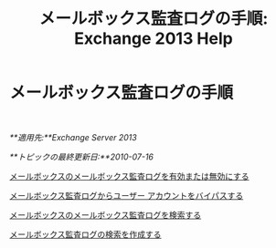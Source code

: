 ﻿---
title: 'メールボックス監査ログの手順: Exchange 2013 Help'
TOCTitle: メールボックス監査ログの手順
ms:assetid: dfc40110-f9e8-4737-a3b0-a56176daeec1
ms:mtpsurl: https://technet.microsoft.com/ja-jp/library/Ff461939(v=EXCHG.150)
ms:contentKeyID: 49896518
ms.date: 04/24/2018
mtps_version: v=EXCHG.150
ms.translationtype: HT
---

# メールボックス監査ログの手順

 

_**適用先:**Exchange Server 2013_

_**トピックの最終更新日:**2010-07-16_

[メールボックスのメールボックス監査ログを有効または無効にする](enable-or-disable-mailbox-audit-logging-for-a-mailbox-exchange-2013-help.md)

[メールボックス監査ログからユーザー アカウントをバイパスする](bypass-a-user-account-from-mailbox-audit-logging-exchange-2013-help.md)

[メールボックスのメールボックス監査ログを検索する](search-the-mailbox-audit-log-for-a-mailbox-exchange-2013-help.md)

[メールボックス監査ログの検索を作成する](create-a-mailbox-audit-log-search-exchange-2013-help.md)

